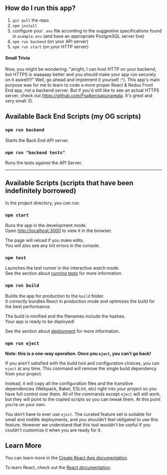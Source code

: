 ## How do I run this app?

1. `git pull` the repo
2. `npm install`
3. configure your `.env` file according to the suggestive specifications found in `example.env` (and have an appropriate PostgreSQL server live)
4. `npm run backend` (on your API server)
5. `npm run start` (on your HTTP server)

#### Small Trivia

Now, you might be wondering: "alright, I can host HTTP on your backend, but HTTPS is waaaaay better and you should make your app run securely on it aswell!!!"
Well, go ahead and implement it yourself :^). This app's main purpose was for me to learn to code a more proper React & Redux Front End app, not a backend server. But if you'd still like to see an actual HTTPS server, check out https://github.com/Fsalker/sapunareala. It's great and very small :D.

## Available Back End Scripts (my OG scripts)

### `npm run backend`
Starts the Back End API server.

### `npm run "backend tests"`

Runs the tests against the API Server.

---

## Available Scripts (scripts that have been indefinitely borrowed)

In the project directory, you can run:

### `npm start`

Runs the app in the development mode.<br>
Open [http://localhost:3000](http://localhost:3000) to view it in the browser.

The page will reload if you make edits.<br>
You will also see any lint errors in the console.

### `npm test`

Launches the test runner in the interactive watch mode.<br>
See the section about [running tests](https://facebook.github.io/create-react-app/docs/running-tests) for more information.

### `npm run build`

Builds the app for production to the `build` folder.<br>
It correctly bundles React in production mode and optimizes the build for the best performance.

The build is minified and the filenames include the hashes.<br>
Your app is ready to be deployed!

See the section about [deployment](https://facebook.github.io/create-react-app/docs/deployment) for more information.

### `npm run eject`

**Note: this is a one-way operation. Once you `eject`, you can’t go back!**

If you aren’t satisfied with the build tool and configuration choices, you can `eject` at any time. This command will remove the single build dependency from your project.

Instead, it will copy all the configuration files and the transitive dependencies (Webpack, Babel, ESLint, etc) right into your project so you have full control over them. All of the commands except `eject` will still work, but they will point to the copied scripts so you can tweak them. At this point you’re on your own.

You don’t have to ever use `eject`. The curated feature set is suitable for small and middle deployments, and you shouldn’t feel obligated to use this feature. However we understand that this tool wouldn’t be useful if you couldn’t customize it when you are ready for it.

## Learn More

You can learn more in the [Create React App documentation](https://facebook.github.io/create-react-app/docs/getting-started).

To learn React, check out the [React documentation](https://reactjs.org/).